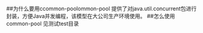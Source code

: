#
##为什么要用ccommon-poolommon-pool
    提供了对java.util.concurrent包进行封装，方便Java并发编程，该模型在大公司生产环境使用。
##怎么使用common-pool
    见测试test目录





